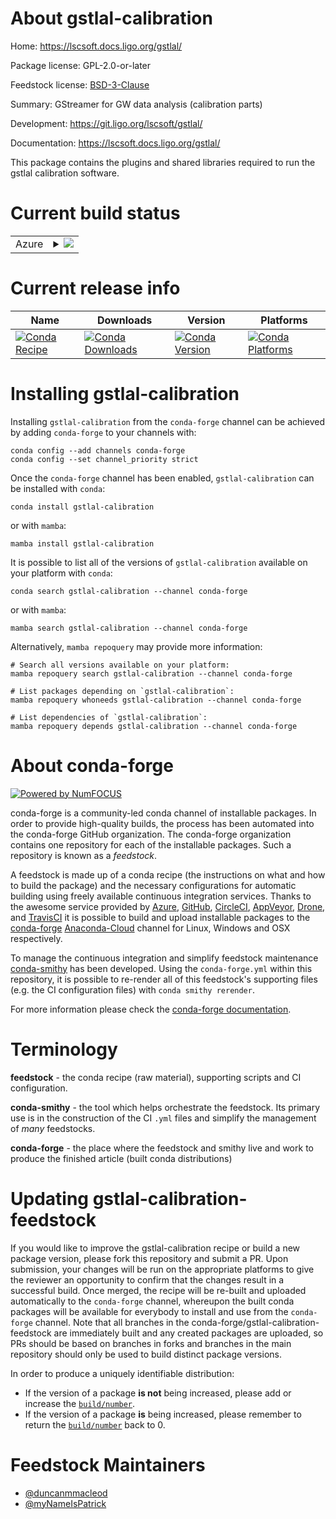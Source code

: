 About gstlal-calibration
========================

Home: https://lscsoft.docs.ligo.org/gstlal/

Package license: GPL-2.0-or-later

Feedstock license: [BSD-3-Clause](https://github.com/conda-forge/gstlal-calibration-feedstock/blob/main/LICENSE.txt)

Summary: GStreamer for GW data analysis (calibration parts)

Development: https://git.ligo.org/lscsoft/gstlal/

Documentation: https://lscsoft.docs.ligo.org/gstlal/

This package contains the plugins and shared libraries required to
run the gstlal calibration software.


Current build status
====================


<table>
    
  <tr>
    <td>Azure</td>
    <td>
      <details>
        <summary>
          <a href="https://dev.azure.com/conda-forge/feedstock-builds/_build/latest?definitionId=9066&branchName=main">
            <img src="https://dev.azure.com/conda-forge/feedstock-builds/_apis/build/status/gstlal-calibration-feedstock?branchName=main">
          </a>
        </summary>
        <table>
          <thead><tr><th>Variant</th><th>Status</th></tr></thead>
          <tbody><tr>
              <td>linux_64_numpy1.20python3.8.____cpython</td>
              <td>
                <a href="https://dev.azure.com/conda-forge/feedstock-builds/_build/latest?definitionId=9066&branchName=main">
                  <img src="https://dev.azure.com/conda-forge/feedstock-builds/_apis/build/status/gstlal-calibration-feedstock?branchName=main&jobName=linux&configuration=linux%20linux_64_numpy1.20python3.8.____cpython" alt="variant">
                </a>
              </td>
            </tr><tr>
              <td>linux_64_numpy1.20python3.9.____cpython</td>
              <td>
                <a href="https://dev.azure.com/conda-forge/feedstock-builds/_build/latest?definitionId=9066&branchName=main">
                  <img src="https://dev.azure.com/conda-forge/feedstock-builds/_apis/build/status/gstlal-calibration-feedstock?branchName=main&jobName=linux&configuration=linux%20linux_64_numpy1.20python3.9.____cpython" alt="variant">
                </a>
              </td>
            </tr><tr>
              <td>linux_64_numpy1.21python3.10.____cpython</td>
              <td>
                <a href="https://dev.azure.com/conda-forge/feedstock-builds/_build/latest?definitionId=9066&branchName=main">
                  <img src="https://dev.azure.com/conda-forge/feedstock-builds/_apis/build/status/gstlal-calibration-feedstock?branchName=main&jobName=linux&configuration=linux%20linux_64_numpy1.21python3.10.____cpython" alt="variant">
                </a>
              </td>
            </tr><tr>
              <td>osx_64_numpy1.20python3.8.____cpython</td>
              <td>
                <a href="https://dev.azure.com/conda-forge/feedstock-builds/_build/latest?definitionId=9066&branchName=main">
                  <img src="https://dev.azure.com/conda-forge/feedstock-builds/_apis/build/status/gstlal-calibration-feedstock?branchName=main&jobName=osx&configuration=osx%20osx_64_numpy1.20python3.8.____cpython" alt="variant">
                </a>
              </td>
            </tr><tr>
              <td>osx_64_numpy1.20python3.9.____cpython</td>
              <td>
                <a href="https://dev.azure.com/conda-forge/feedstock-builds/_build/latest?definitionId=9066&branchName=main">
                  <img src="https://dev.azure.com/conda-forge/feedstock-builds/_apis/build/status/gstlal-calibration-feedstock?branchName=main&jobName=osx&configuration=osx%20osx_64_numpy1.20python3.9.____cpython" alt="variant">
                </a>
              </td>
            </tr><tr>
              <td>osx_64_numpy1.21python3.10.____cpython</td>
              <td>
                <a href="https://dev.azure.com/conda-forge/feedstock-builds/_build/latest?definitionId=9066&branchName=main">
                  <img src="https://dev.azure.com/conda-forge/feedstock-builds/_apis/build/status/gstlal-calibration-feedstock?branchName=main&jobName=osx&configuration=osx%20osx_64_numpy1.21python3.10.____cpython" alt="variant">
                </a>
              </td>
            </tr>
          </tbody>
        </table>
      </details>
    </td>
  </tr>
</table>

Current release info
====================

| Name | Downloads | Version | Platforms |
| --- | --- | --- | --- |
| [![Conda Recipe](https://img.shields.io/badge/recipe-gstlal--calibration-green.svg)](https://anaconda.org/conda-forge/gstlal-calibration) | [![Conda Downloads](https://img.shields.io/conda/dn/conda-forge/gstlal-calibration.svg)](https://anaconda.org/conda-forge/gstlal-calibration) | [![Conda Version](https://img.shields.io/conda/vn/conda-forge/gstlal-calibration.svg)](https://anaconda.org/conda-forge/gstlal-calibration) | [![Conda Platforms](https://img.shields.io/conda/pn/conda-forge/gstlal-calibration.svg)](https://anaconda.org/conda-forge/gstlal-calibration) |

Installing gstlal-calibration
=============================

Installing `gstlal-calibration` from the `conda-forge` channel can be achieved by adding `conda-forge` to your channels with:

```
conda config --add channels conda-forge
conda config --set channel_priority strict
```

Once the `conda-forge` channel has been enabled, `gstlal-calibration` can be installed with `conda`:

```
conda install gstlal-calibration
```

or with `mamba`:

```
mamba install gstlal-calibration
```

It is possible to list all of the versions of `gstlal-calibration` available on your platform with `conda`:

```
conda search gstlal-calibration --channel conda-forge
```

or with `mamba`:

```
mamba search gstlal-calibration --channel conda-forge
```

Alternatively, `mamba repoquery` may provide more information:

```
# Search all versions available on your platform:
mamba repoquery search gstlal-calibration --channel conda-forge

# List packages depending on `gstlal-calibration`:
mamba repoquery whoneeds gstlal-calibration --channel conda-forge

# List dependencies of `gstlal-calibration`:
mamba repoquery depends gstlal-calibration --channel conda-forge
```


About conda-forge
=================

[![Powered by
NumFOCUS](https://img.shields.io/badge/powered%20by-NumFOCUS-orange.svg?style=flat&colorA=E1523D&colorB=007D8A)](https://numfocus.org)

conda-forge is a community-led conda channel of installable packages.
In order to provide high-quality builds, the process has been automated into the
conda-forge GitHub organization. The conda-forge organization contains one repository
for each of the installable packages. Such a repository is known as a *feedstock*.

A feedstock is made up of a conda recipe (the instructions on what and how to build
the package) and the necessary configurations for automatic building using freely
available continuous integration services. Thanks to the awesome service provided by
[Azure](https://azure.microsoft.com/en-us/services/devops/), [GitHub](https://github.com/),
[CircleCI](https://circleci.com/), [AppVeyor](https://www.appveyor.com/),
[Drone](https://cloud.drone.io/welcome), and [TravisCI](https://travis-ci.com/)
it is possible to build and upload installable packages to the
[conda-forge](https://anaconda.org/conda-forge) [Anaconda-Cloud](https://anaconda.org/)
channel for Linux, Windows and OSX respectively.

To manage the continuous integration and simplify feedstock maintenance
[conda-smithy](https://github.com/conda-forge/conda-smithy) has been developed.
Using the ``conda-forge.yml`` within this repository, it is possible to re-render all of
this feedstock's supporting files (e.g. the CI configuration files) with ``conda smithy rerender``.

For more information please check the [conda-forge documentation](https://conda-forge.org/docs/).

Terminology
===========

**feedstock** - the conda recipe (raw material), supporting scripts and CI configuration.

**conda-smithy** - the tool which helps orchestrate the feedstock.
                   Its primary use is in the construction of the CI ``.yml`` files
                   and simplify the management of *many* feedstocks.

**conda-forge** - the place where the feedstock and smithy live and work to
                  produce the finished article (built conda distributions)


Updating gstlal-calibration-feedstock
=====================================

If you would like to improve the gstlal-calibration recipe or build a new
package version, please fork this repository and submit a PR. Upon submission,
your changes will be run on the appropriate platforms to give the reviewer an
opportunity to confirm that the changes result in a successful build. Once
merged, the recipe will be re-built and uploaded automatically to the
`conda-forge` channel, whereupon the built conda packages will be available for
everybody to install and use from the `conda-forge` channel.
Note that all branches in the conda-forge/gstlal-calibration-feedstock are
immediately built and any created packages are uploaded, so PRs should be based
on branches in forks and branches in the main repository should only be used to
build distinct package versions.

In order to produce a uniquely identifiable distribution:
 * If the version of a package **is not** being increased, please add or increase
   the [``build/number``](https://docs.conda.io/projects/conda-build/en/latest/resources/define-metadata.html#build-number-and-string).
 * If the version of a package **is** being increased, please remember to return
   the [``build/number``](https://docs.conda.io/projects/conda-build/en/latest/resources/define-metadata.html#build-number-and-string)
   back to 0.

Feedstock Maintainers
=====================

* [@duncanmmacleod](https://github.com/duncanmmacleod/)
* [@myNameIsPatrick](https://github.com/myNameIsPatrick/)

